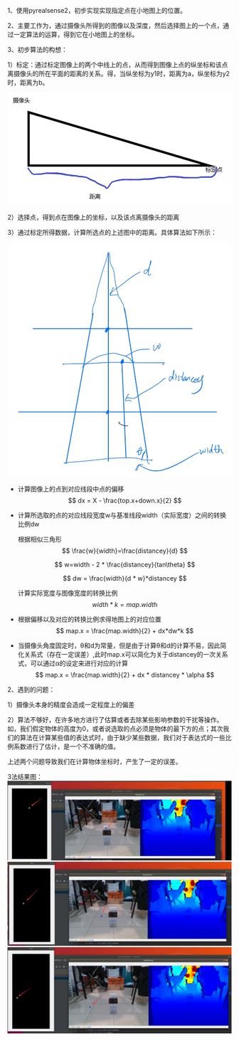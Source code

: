 1、使用pyrealsense2，初步实现实现指定点在小地图上的位置。

2、主要工作为，通过摄像头所得到的图像以及深度，然后选择图上的一个点，通过一定算法的运算，得到它在小地图上的坐标。

3、初步算法的构想：

1）标定：通过标定图像上的两个中线上的点，从而得到图像上点的纵坐标和该点离摄像头的所在平面的距离的关系。得，当纵坐标为y1时，距离为a，纵坐标为y2时，距离为b。

![结果图片](../images/camera2map_4.png)

2）选择点，得到点在图像上的坐标，以及该点离摄像头的距离

3）通过标定所得数据，计算所选点的上述图中的距离。具体算法如下所示：

![结果图片](../images/camera2map_3.png)

- 计算图像上的点到对应线段中点的偏移
  $$
  dx = X - \frac{top.x+down.x}{2}
  $$

- 计算所选取的点的对应线段宽度w与基准线段width（实际宽度）之间的转换比例dw

  根据相似三角形
  $$
  \frac{w}{width}=\frac{distancey}{d}
  $$

  $$
  w=width - 2 * \frac{distancey}{tan\theta}
  $$

  $$
  dw = \frac{width}{d * w}*distancey
  $$

  计算实际宽度与图像宽度的转换比例
  $$
  width * k = map.width
  $$

- 根据偏移以及对应的转换比例求得地图上的对应位置
  $$
  map.x = \frac{map.width}{2} + dx*dw*k
  $$

- 当摄像头角度固定时，θ和d为常量，但是由于计算θ和d的计算不易，因此简化关系式（存在一定误差）,此时map.x可以简化为关于distancey的一次关系式，可以通过α的设定来进行对应的计算
  $$
  map.x = \frac{map.width}{2} + dx * distancey * \alpha
  $$

2、遇到的问题：

1）摄像头本身的精度会造成一定程度上的偏差

2）算法不够好，在许多地方进行了估算或者去除某些影响参数的干扰等操作。如，我们假定物体的高度为0，或者说选取的点必须是物体的最下方的点；其次我们的算法在计算某些值的表达式时，由于缺少某些数据，我们对于表达式的一些比例系数进行了估计，是一个不准确的值。

上述两个问题导致我们在计算物体坐标时，产生了一定的误差。





3法结果图：
![结果图片](../images/camera2map_0.png)
![结果图片](../images/camera2map_1.png)
![结果图片](../images/camera2map_2.png)
